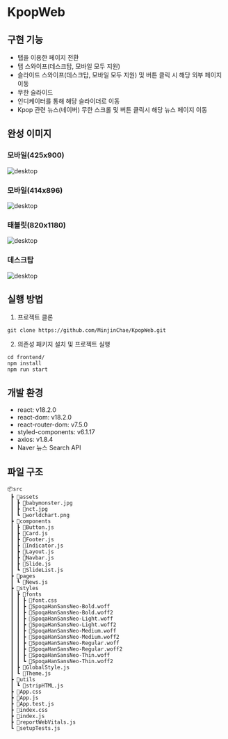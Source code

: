 # KpopWeb
## 구현 기능
- 탭을 이용한 페이지 전환
- 탭 스와이프(데스크탑, 모바일 모두 지원)
- 슬라이드 스와이프(데스크탑, 모바일 모두 지원) 및 버튼 클릭 시 해당 외부 페이지 이동
- 무한 슬라이드
- 인디케이터를 통해 해당 슬라이더로 이동
- Kpop 관련 뉴스(네이버) 무한 스크롤 및 버튼 클릭시 해당 뉴스 페이지 이동

## 완성 이미지
### 모바일(425x900)
![desktop](README.assets/KpopWeb_모바일(425x900).png)
###  모바일(414x896)
![desktop](README.assets/KpopWeb_모바일(414x896).png)
### 태블릿(820x1180)
![desktop](README.assets/KpopWeb_태블릿(820x1180).png)
### 데스크탑
![desktop](README.assets/KpopWeb_데스크탑.png)

## 실행 방법
1. 프로젝트 클론 
```
git clone https://github.com/MinjinChae/KpopWeb.git
```
2. 의존성 패키지 설치 및 프로젝트 실행
```
cd frontend/
npm install
npm run start
```

## 개발 환경
- react: v18.2.0
- react-dom: v18.2.0
- react-router-dom: v7.5.0
- styled-components: v6.1.17
- axios: v1.8.4
- Naver 뉴스 Search API 

## 파일 구조</h1>
```
📦src
 ┣ 📂assets
 ┃ ┣ 📜babymonster.jpg
 ┃ ┣ 📜nct.jpg
 ┃ ┗ 📜worldchart.png
 ┣ 📂components
 ┃ ┣ 📜Button.js
 ┃ ┣ 📜Card.js
 ┃ ┣ 📜Footer.js
 ┃ ┣ 📜Indicator.js
 ┃ ┣ 📜Layout.js
 ┃ ┣ 📜Navbar.js
 ┃ ┣ 📜Slide.js
 ┃ ┗ 📜SlideList.js
 ┣ 📂pages
 ┃ ┗ 📜News.js
 ┣ 📂styles
 ┃ ┣ 📂fonts
 ┃ ┃ ┣ 📜font.css
 ┃ ┃ ┣ 📜SpoqaHanSansNeo-Bold.woff
 ┃ ┃ ┣ 📜SpoqaHanSansNeo-Bold.woff2
 ┃ ┃ ┣ 📜SpoqaHanSansNeo-Light.woff
 ┃ ┃ ┣ 📜SpoqaHanSansNeo-Light.woff2
 ┃ ┃ ┣ 📜SpoqaHanSansNeo-Medium.woff
 ┃ ┃ ┣ 📜SpoqaHanSansNeo-Medium.woff2
 ┃ ┃ ┣ 📜SpoqaHanSansNeo-Regular.woff
 ┃ ┃ ┣ 📜SpoqaHanSansNeo-Regular.woff2
 ┃ ┃ ┣ 📜SpoqaHanSansNeo-Thin.woff
 ┃ ┃ ┗ 📜SpoqaHanSansNeo-Thin.woff2
 ┃ ┣ 📜GlobalStyle.js
 ┃ ┗ 📜Theme.js
 ┣ 📂utils
 ┃ ┗ 📜stripHTML.js
 ┣ 📜App.css
 ┣ 📜App.js
 ┣ 📜App.test.js
 ┣ 📜index.css
 ┣ 📜index.js
 ┣ 📜reportWebVitals.js
 ┗ 📜setupTests.js
```
